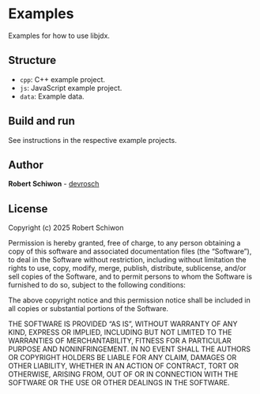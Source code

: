 # Examples

Examples for how to use libjdx.

## Structure

* `cpp`: C++ example project.
* `js`: JavaScript example project.
* `data`: Example data.

## Build and run

See instructions in the respective example projects.

## Author

**Robert Schiwon** - [devrosch](https://gitlab.com/devrosch)

## License

Copyright (c) 2025 Robert Schiwon

Permission is hereby granted, free of charge, to any person obtaining a copy of this software and associated documentation files (the “Software”), to deal in the Software without restriction, including without limitation the rights to use, copy, modify, merge, publish, distribute, sublicense, and/or sell copies of the Software, and to permit persons to whom the Software is furnished to do so, subject to the following conditions:

The above copyright notice and this permission notice shall be included in all copies or substantial portions of the Software.

THE SOFTWARE IS PROVIDED “AS IS”, WITHOUT WARRANTY OF ANY KIND, EXPRESS OR IMPLIED, INCLUDING BUT NOT LIMITED TO THE WARRANTIES OF MERCHANTABILITY, FITNESS FOR A PARTICULAR PURPOSE AND NONINFRINGEMENT. IN NO EVENT SHALL THE AUTHORS OR COPYRIGHT HOLDERS BE LIABLE FOR ANY CLAIM, DAMAGES OR OTHER LIABILITY, WHETHER IN AN ACTION OF CONTRACT, TORT OR OTHERWISE, ARISING FROM, OUT OF OR IN CONNECTION WITH THE SOFTWARE OR THE USE OR OTHER DEALINGS IN THE SOFTWARE.
